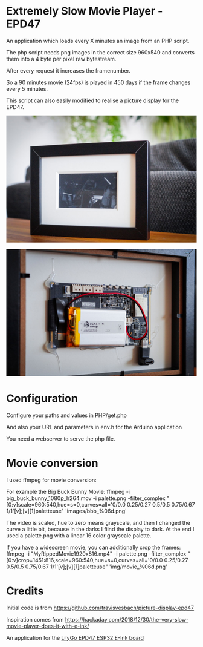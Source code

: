 # Extremely Slow Movie Player - EPD47
An application which loads every X minutes an image from an PHP script.

The php script needs png images in the correct size 960x540 and converts them into a 4 byte per pixel raw bytestream.

After every request it increases the framenumber. 

So a 90 minutes movie (24fps) is played in 450 days if the frame changes every 5 minutes.

This script can also easily modified to realise a picture display for the EPD47.

![ESMP Front](esmp-front-wide-1024.jpg?raw=true "ESMP Front")

![ESMP Front](esmp-back-wide-1024.jpg?raw=true "ESMP Front")

# Configuration
Configure your paths and values in PHP/get.php

And also your URL and parameters in env.h for the Arduino application

You need a webserver to serve the php file.


# Movie conversion
I used ffmpeg for movie conversion:

For example the Big Buck Bunny Movie:
ffmpeg -i big_buck_bunny_1080p_h264.mov -i palette.png -filter_complex "[0:v]scale=960:540,hue=s=0,curves=all='0/0.0 0.25/0.27 0.5/0.5 0.75/0.67 1/1'[v];[v][1]paletteuse" 'images/bbb_%06d.png'

The video is scaled, hue to zero means grayscale, and then I changed the curve a little bit, because in the darks I fiind the display to dark. 
At the end I used a palette.png with a linear 16 color grayscale palette. 

If you have a widescreen movie, you can additionally crop the frames:
ffmpeg -i "MyRippedMovie1920x816.mp4" -i palette.png -filter_complex "[0:v]crop=1451:816,scale=960:540,hue=s=0,curves=all='0/0.0 0.25/0.27 0.5/0.5 0.75/0.67 1/1'[v];[v][1]paletteuse" 'img/movie_%06d.png'

# Credits
Initial code is from https://github.com/travisvesbach/picture-display-epd47

Inspiration comes from https://hackaday.com/2018/12/30/the-very-slow-movie-player-does-it-with-e-ink/

An application for the [LilyGo EPD47 ESP32 E-Ink board](https://github.com/Xinyuan-LilyGO/LilyGo-EPD47)
